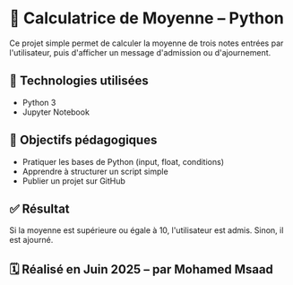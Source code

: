 # 🧮 Calculatrice de Moyenne – Python

Ce projet simple permet de calculer la moyenne de trois notes entrées par l'utilisateur, puis d'afficher un message d'admission ou d'ajournement.

## 🔧 Technologies utilisées
- Python 3
- Jupyter Notebook

## 🧠 Objectifs pédagogiques
- Pratiquer les bases de Python (input, float, conditions)
- Apprendre à structurer un script simple
- Publier un projet sur GitHub

## ✅ Résultat
Si la moyenne est supérieure ou égale à 10, l'utilisateur est admis. Sinon, il est ajourné.

## 🗓️ Réalisé en Juin 2025 – par Mohamed Msaad
